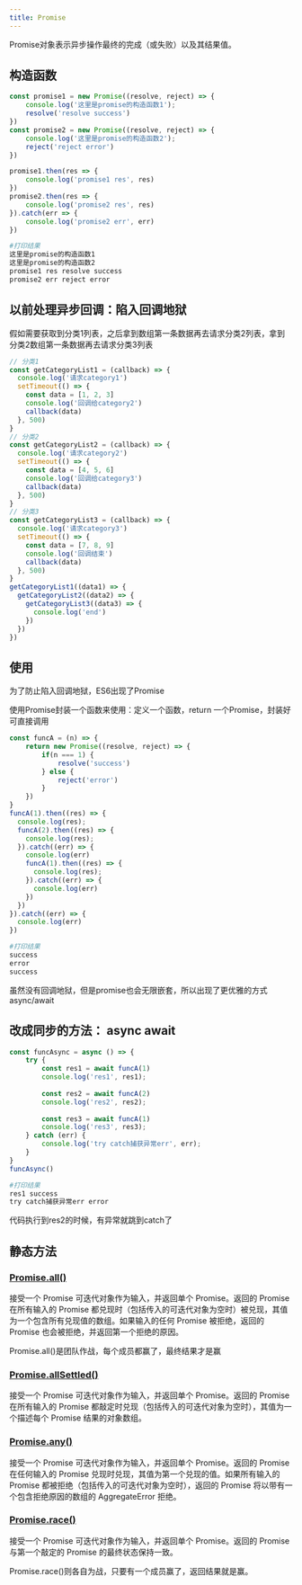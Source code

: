 ```yaml
---
title: Promise
---
```

Promise对象表示异步操作最终的完成（或失败）以及其结果值。

## 构造函数
```js
const promise1 = new Promise((resolve, reject) => {
    console.log('这里是promise的构造函数1');
    resolve('resolve success')
})
const promise2 = new Promise((resolve, reject) => {
    console.log('这里是promise的构造函数2');
    reject('reject error')
})

promise1.then(res => {
    console.log('promise1 res', res)
})
promise2.then(res => {
    console.log('promise2 res', res)
}).catch(err => {
    console.log('promise2 err', err)
})
```
```sh
#打印结果
这里是promise的构造函数1
这里是promise的构造函数2
promise1 res resolve success
promise2 err reject error
```

## 以前处理异步回调：陷入回调地狱
假如需要获取到分类1列表，之后拿到数组第一条数据再去请求分类2列表，拿到分类2数组第一条数据再去请求分类3列表

```js
// 分类1
const getCategoryList1 = (callback) => {
  console.log('请求category1')
  setTimeout(() => {
    const data = [1, 2, 3]
    console.log('回调给category2')
    callback(data)
  }, 500)
}
// 分类2
const getCategoryList2 = (callback) => {
  console.log('请求category2')
  setTimeout(() => {
    const data = [4, 5, 6]
    console.log('回调给category3')
    callback(data)
  }, 500)
}
// 分类3
const getCategoryList3 = (callback) => {
  console.log('请求category3')
  setTimeout(() => {
    const data = [7, 8, 9]
    console.log('回调结束')
    callback(data)
  }, 500)
}
getCategoryList1((data1) => {
  getCategoryList2((data2) => {
    getCategoryList3((data3) => {
      console.log('end')
    })
  })
})
```

## 使用
为了防止陷入回调地狱，ES6出现了Promise

使用Promise封装一个函数来使用：定义一个函数，return 一个Promise，封装好可直接调用

```js
const funcA = (n) => {
    return new Promise((resolve, reject) => {
        if(n === 1) {
            resolve('success')
        } else {
            reject('error')
        }
    })
}
funcA(1).then((res) => {
  console.log(res);
  funcA(2).then((res) => {
    console.log(res);
  }).catch((err) => {
    console.log(err)
    funcA(1).then((res) => {
      console.log(res);
    }).catch((err) => {
      console.log(err)
    })
  })
}).catch((err) => {
  console.log(err)
})
```
```sh
#打印结果
success
error
success
```
虽然没有回调地狱，但是promise也会无限嵌套，所以出现了更优雅的方式 async/await
## 改成同步的方法： async await
```js
const funcAsync = async () => {
    try {
        const res1 = await funcA(1)
        console.log('res1', res1);
    
        const res2 = await funcA(2)
        console.log('res2', res2);
    
        const res3 = await funcA(1)
        console.log('res3', res3);
    } catch (err) {
        console.log('try catch捕获异常err', err);
    }
}
funcAsync()
```
```sh
#打印结果
res1 success
try catch捕获异常err error
```
代码执行到res2的时候，有异常就跳到catch了

## 静态方法
### [Promise.all()](https://developer.mozilla.org/zh-CN/docs/Web/JavaScript/Reference/Global_Objects/Promise/all)
接受一个 Promise 可迭代对象作为输入，并返回单个 Promise。返回的 Promise 在所有输入的 Promise 都兑现时（包括传入的可迭代对象为空时）被兑现，其值为一个包含所有兑现值的数组。如果输入的任何 Promise 被拒绝，返回的 Promise 也会被拒绝，并返回第一个拒绝的原因。

Promise.all()是团队作战，每个成员都赢了，最终结果才是赢
### [Promise.allSettled()](https://developer.mozilla.org/zh-CN/docs/Web/JavaScript/Reference/Global_Objects/Promise/allSettled)
接受一个 Promise 可迭代对象作为输入，并返回单个 Promise。返回的 Promise 在所有输入的 Promise 都敲定时兑现（包括传入的可迭代对象为空时），其值为一个描述每个 Promise 结果的对象数组。
### [Promise.any()](https://developer.mozilla.org/zh-CN/docs/Web/JavaScript/Reference/Global_Objects/Promise/any)
接受一个 Promise 可迭代对象作为输入，并返回单个 Promise。返回的 Promise 在任何输入的 Promise 兑现时兑现，其值为第一个兑现的值。如果所有输入的 Promise 都被拒绝（包括传入的可迭代对象为空时），返回的 Promise 将以带有一个包含拒绝原因的数组的 AggregateError 拒绝。
### [Promise.race()](https://developer.mozilla.org/zh-CN/docs/Web/JavaScript/Reference/Global_Objects/Promise/race)
接受一个 Promise 可迭代对象作为输入，并返回单个 Promise。返回的 Promise 与第一个敲定的 Promise 的最终状态保持一致。

Promise.race()则各自为战，只要有一个成员赢了，返回结果就是赢。

